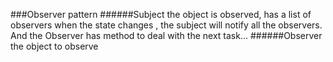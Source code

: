###Observer pattern
######Subject
the object is observed, has a list of observers when the state changes , the subject will 
notify all the observers. 
And the Observer has method to deal with the next task...
######Observer
the object to observe
    

